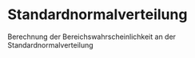 # Standardnormalverteilung
Berechnung der Bereichswahrscheinlichkeit an der Standardnormalverteilung
